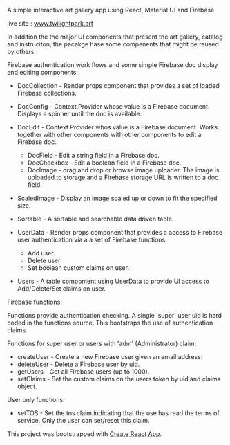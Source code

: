 
A simple interactive art gallery app using React, Material UI and Firebase.

live site : www.twilightpark.art

In addition the the major UI components that present the art gallery, catalog
and instruciton, the pacakge hase some compenents that might be reused by
others.

Firebase authentication work flows and some simple Firebase doc display and
editing components:

* DocCollection - Render props component that provides a set of loaded Firebase collections.
* DocConfig - Context.Provider whose value is a Firebase document.  Displays a spinner until the doc is available.
* DocEdit - Context.Provider whos value is a Firebase document.  Works together with other components with other components to edit a Firebase doc.
	* DocField - Edit a string field in a Firebase doc.
	* DocCheckbox - Edit a boolean field in a Firebase doc.
	* DocImage - drag and drop or browse image uploader.  The image is uploaded to storage and a Firebase storage URL is written to a doc field.

* ScaledImage - Display an image scaled up or down to fit the specified size.

* Sortable - A sortable and searchable data driven table.

* UserData - Render props component that provides a access to Firebase user authentication via a a set of Firebase functions.
	* Add user
	* Delete user
	* Set boolean custom claims on user.
* Users - A table compoment using UserData to provide UI access to Add/Delete/Set claims on user.

Firebase functions:

Functions provide authentication checking.  A single 'super' user uid is hard coded in the functions source.  This
bootstraps the use of authentication claims.  

Functions for super user or users with 'adm' (Administrator) claim:

* createUser - Create a new Firebase user given an email address.
* deleteUser - Delete a Firebase user by uid.
* getUsers - Get all Firebase users (up to 1000).
* setClaims - Set the custom claims on the users token by uid and claims object.

User only functions:

* setTOS - Set the tos claim indicating that the use has read the terms of service.  Only the user can set/reset this claim.


This project was bootstrapped with [Create React App](https://github.com/facebook/create-react-app).
